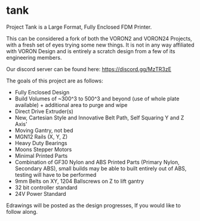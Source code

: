 # tank
Project Tank is a Large Format, Fully Enclosed FDM Printer.

This can be considered a fork of both the VORON2 and VORON24 Projects, with a fresh set of eyes trying some new things. It is not in any way affiliated with VORON Design and is entirely a scratch design from a few of its engineering members.

Our discord server can be found here: https://discord.gg/MzTR3zE

The goals of this project are as follows:
 - Fully Enclosed Design
 - Build Volumes of ~300^3 to 500^3 and beyond (use of whole plate available) + additional area to purge and wipe
 - Direct Drive Extruder(s)
 - New, Cartesian Style and Innovative Belt Path, Self Squaring Y and Z Axis'
 - Moving Gantry, not bed
 - MGN12 Rails (X, Y, Z)
 - Heavy Duty Bearings
 - Moons Stepper Motors
 - Minimal Printed Parts
 - Combination of GF30 Nylon and ABS Printed Parts (Primary Nylon, Secondary ABS), small builds may be able to built entirely out of ABS, testing will have to be performed
 - 9mm Belts on XY, 1204 Ballscrews on Z to lift gantry
 - 32 bit controller standard
 - 24V Power Standard

Edrawings will be posted as the design progresses, If you would like to follow along.
